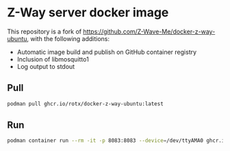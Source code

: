# Z-Way server docker image

This repository is a fork of https://github.com/Z-Wave-Me/docker-z-way-ubuntu, with the following additions:
* Automatic image build and publish on GitHub container registry
* Inclusion of libmosquitto1
* Log output to stdout

## Pull
```sh
podman pull ghcr.io/rotx/docker-z-way-ubuntu:latest
```

## Run
```sh
podman container run --rm -it -p 8083:8083 --device=/dev/ttyAMA0 ghcr.io/rotx/docker-z-way-ubuntu:latest
```
